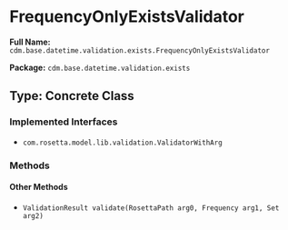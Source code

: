 # FrequencyOnlyExistsValidator

**Full Name:** `cdm.base.datetime.validation.exists.FrequencyOnlyExistsValidator`

**Package:** `cdm.base.datetime.validation.exists`

## Type: Concrete Class

### Implemented Interfaces

- `com.rosetta.model.lib.validation.ValidatorWithArg`

### Methods

#### Other Methods

- `ValidationResult validate(RosettaPath arg0, Frequency arg1, Set arg2)`

